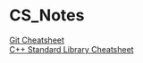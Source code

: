 # CS_Notes

[Git Cheatsheet](./Git%20Cheatsheet.md)  
[C++ Standard Library Cheatsheet](./C++%20Standard%20Library%20Cheatsheet.md)